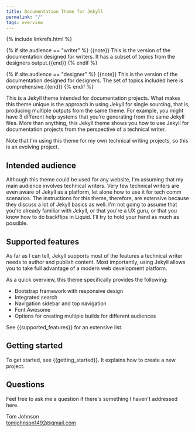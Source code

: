 ```yaml
---
title: Documentation Theme for Jekyll
permalink: "/"
tags: overview
---
```

{% include linkrefs.html %}

{% if site.audience == "writer" %}
{{note}} This is the version of the documentation designed for writers. It has a subset of topics from the designers output.{{end}}
{% endif %}


{% if site.audience == "designer" %}
{{note}} This is the version of the documentation designed for designers. The set of topics included here is comprehensive.{{end}}
{% endif %}


This is a Jekyll theme intended for documentation projects. What makes this theme unique is the approach in using Jekyll for single sourcing, that is, producing multiple outputs from the same theme. For example, you might have 3 different help systems that you're generating from the same Jekyll files. More than anything, this Jekyll theme shows you how to use Jekyll for documentation projects from the perspective of a technical writer. 

Note that I'm using this theme for my own technical writing projects, so this is an evolving project.

## Intended audience

Although this theme could be used for any website, I'm assuming that my main audience involves technical writers. Very few technical writers are even aware of Jekyll as a platform, let alone how to use it for tech comm scenarios. The instructions for this theme, therefore, are extensive because they discuss a lot of Jekyll basics as well. I'm not going to assume that you're already familiar with Jekyll, or that you're a UX guru, or that you know how to do backflips in Liquid. I'll try to hold your hand as much as possible.

## Supported features

As far as I can tell, Jekyll supports most of the features a technical writer needs to author and publish content. Most importantly, using Jekyll allows you to take full advantage of a modern web development platform. 

As a quick overview, this theme specifically provides the following:

* Bootstrap framework with responsive design
* Integrated search
* Navigation sidebar and top navigation
* Font Awesome
* Options for creating multiple builds for different audiences

See {{supported_features}} for an extensive list.

## Getting started

To get started, see {{getting_started}}. It explains how to create a new project.

## Questions

Feel free to ask me a question if there's something I haven't addressed here. 

Tom Johnson <br /><a href="mailto:">tomjohnson1492@gmail.com</a>
